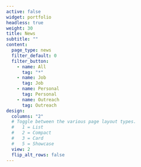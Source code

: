 ```yaml
---
active: false
widget: portfolio
headless: true
weight: 30
title: News
subtitle: ""
content:
  page_type: news
  filter_default: 0
  filter_button:
    - name: All
      tag: "*"
    - name: Job
      tag: Job
    - name: Personal
      tag: Personal
    - name: Outreach
      tag: Outreach
design:
  columns: "2"
  # Toggle between the various page layout types.
  #   1 = List
  #   2 = Compact
  #   3 = Card
  #   5 = Showcase
  view: 2
  flip_alt_rows: false
---
```

